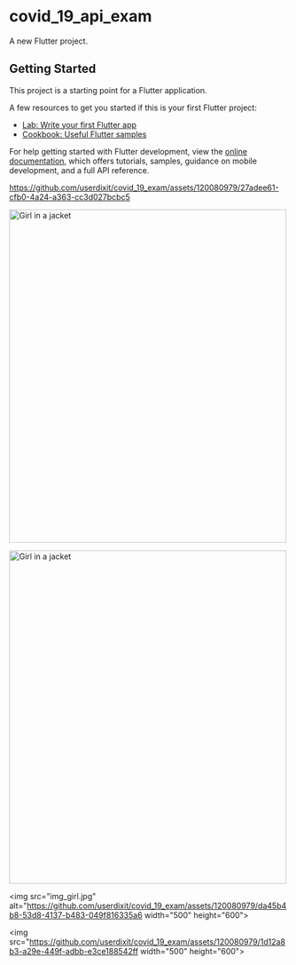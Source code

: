 # covid_19_api_exam

A new Flutter project.

## Getting Started

This project is a starting point for a Flutter application.

A few resources to get you started if this is your first Flutter project:

- [Lab: Write your first Flutter app](https://docs.flutter.dev/get-started/codelab)
- [Cookbook: Useful Flutter samples](https://docs.flutter.dev/cookbook)

For help getting started with Flutter development, view the
[online documentation](https://docs.flutter.dev/), which offers tutorials,
samples, guidance on mobile development, and a full API reference.





https://github.com/userdixit/covid_19_exam/assets/120080979/27adee61-cfb0-4a24-a363-cc3d027bcbc5



<img src="https://github.com/userdixit/covid_19_exam/assets/120080979/dc3d9683-5fe4-4772-9c7e-863f5f5b1c55
.jpg" alt="Girl in a jacket" width="500" height="600">


<img src="https://github.com/userdixit/covid_19_exam/assets/120080979/ee8161da-3e73-4f34-9131-625738b29236)
.jpg" alt="Girl in a jacket" width="500" height="600">



<img src="img_girl.jpg" alt="https://github.com/userdixit/covid_19_exam/assets/120080979/da45b4b8-53d8-4137-b483-049f816335a6 width="500" height="600">


<img src="https://github.com/userdixit/covid_19_exam/assets/120080979/1d12a8b3-a29e-449f-adbb-e3ce188542ff width="500" height="600">






